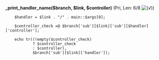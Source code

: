 **_print_handler_name($branch, $link, $controller)** (Pri, Len: 6/8 ![(&radic;)](https://raw.github.com/TheB3Rt0z/schrimp/master/.inc/img/icon_16x16_green_ok.png ""))  
  
        $handler = $link . "/" . main::$args[0];

        $controller_check =@ $branch['sub'][$link]['sub'][$handler]['controller'];

        echo tr((!empty($controller_check)
                ? $controller_check
                : $controller),
                $branch['sub'][$link]['handler']);

